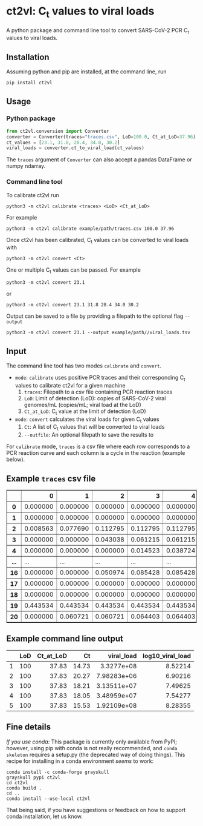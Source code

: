 # ct2vl: C<sub>t</sub> values to viral loads
A python package and command line tool to convert SARS-CoV-2 PCR C<sub>t</sub> values to viral loads.

## Installation

Assuming python and pip are installed, at the command line, run

    pip install ct2vl


## Usage

### Python package
```python
from ct2vl.conversion import Converter
converter = Converter(traces="traces.csv", LoD=100.0, Ct_at_LoD=37.96)
ct_values = [23.1, 31.8, 28.4, 34.0, 30.2]
viral_loads = converter.ct_to_viral_load(ct_values)
```
The `traces` argument of `Converter` can also accept a pandas DataFrame or numpy ndarray.

### Command line tool

To calibrate ct2vl run

    python3 -m ct2vl calibrate <traces> <LoD> <Ct_at_LoD>

For example

    python3 -m ct2vl calibrate example/path/traces.csv 100.0 37.96

Once ct2vl has been calibrated, C<sub>t</sub> values can be converted to viral loads with

    python3 -m ct2vl convert <Ct>

One or multiple C<sub>t</sub> values can be passed. For example

    python3 -m ct2vl convert 23.1
or

    python3 -m ct2vl convert 23.1 31.8 28.4 34.0 30.2

Output can be saved to a file by providing a filepath to the optional flag `--output`

    python3 -m ct2vl convert 23.1 --output example/path//viral_loads.tsv

## Input

The command line tool has two modes `calibrate` and `convert`.

* `mode`: `calibrate` uses positive PCR traces and their corresponding C<sub>t</sub> values to calibrate ct2vl for a given machine
   1. `traces`: Filepath to a csv file containing PCR reaction traces
   2. `LoD`: Limit of detection (LoD): copies of SARS-CoV-2 viral genomes/mL (copies/mL; viral load at the LoD)
   3. `Ct_at_LoD`: C<sub>t</sub> value at the limit of detection (LoD)
* `mode`: `convert` calculates the viral loads for given C<sub>t</sub> values
    1. `Ct`: A list of C<sub>t</sub> values that will be converted to viral loads
    2. `--outfile`: An optional filepath to save the results to

For `calibrate` mode, `traces` is a csv file where each row corresponds to a PCR reaction curve and each column is a cycle in the reaction (example below).

## Example `traces` csv file

<div>
<table border="1" class="dataframe">
  <thead>
    <tr style="text-align: right;">
      <th></th>
      <th>0</th>
      <th>1</th>
      <th>2</th>
      <th>3</th>
      <th>4</th>
      <th>5</th>
      <th>6</th>
      <th>7</th>
      <th>8</th>
      <th>...</th>
      <th>29</th>
      <th>30</th>
      <th>31</th>
      <th>32</th>
      <th>33</th>
      <th>34</th>
      <th>35</th>
      <th>36</th>
      <th>37</th>
      <th>38</th>
    </tr>
  </thead>
  <tbody>
    <tr>
      <th>0</th>
      <td>0.000000</td>
      <td>0.000000</td>
      <td>0.000000</td>
      <td>0.000000</td>
      <td>0.000000</td>
      <td>0.036339</td>
      <td>0.105185</td>
      <td>0.140072</td>
      <td>0.213080</td>
      <td>...</td>
      <td>75.820797</td>
      <td>103.521744</td>
      <td>128.057320</td>
      <td>146.543328</td>
      <td>158.994255</td>
      <td>166.878167</td>
      <td>171.755301</td>
      <td>174.695708</td>
      <td>176.480445</td>
      <td>178.004733</td>
    </tr>
    <tr>
      <th>1</th>
      <td>0.000000</td>
      <td>0.000000</td>
      <td>0.000000</td>
      <td>0.000000</td>
      <td>0.000000</td>
      <td>0.000000</td>
      <td>0.032859</td>
      <td>0.106156</td>
      <td>0.115075</td>
      <td>...</td>
      <td>1.498253</td>
      <td>3.242639</td>
      <td>6.929736</td>
      <td>14.413807</td>
      <td>26.735120</td>
      <td>42.908856</td>
      <td>60.642276</td>
      <td>77.436979</td>
      <td>90.894471</td>
      <td>98.702497</td>
    </tr>
    <tr>
      <th>2</th>
      <td>0.008563</td>
      <td>0.077690</td>
      <td>0.112795</td>
      <td>0.112795</td>
      <td>0.112795</td>
      <td>0.112795</td>
      <td>0.112795</td>
      <td>0.112795</td>
      <td>0.250068</td>
      <td>...</td>
      <td>239.545742</td>
      <td>240.219129</td>
      <td>240.706006</td>
      <td>241.006463</td>
      <td>241.206473</td>
      <td>241.304155</td>
      <td>241.389261</td>
      <td>241.421420</td>
      <td>241.421420</td>
      <td>241.421420</td>
    </tr>
    <tr>
      <th>3</th>
      <td>0.000000</td>
      <td>0.000000</td>
      <td>0.043038</td>
      <td>0.061215</td>
      <td>0.061215</td>
      <td>0.061215</td>
      <td>0.061215</td>
      <td>0.061215</td>
      <td>0.061215</td>
      <td>...</td>
      <td>177.787281</td>
      <td>185.406029</td>
      <td>190.989406</td>
      <td>195.223471</td>
      <td>198.308876</td>
      <td>200.551725</td>
      <td>202.243363</td>
      <td>203.463125</td>
      <td>204.342186</td>
      <td>205.015795</td>
    </tr>
    <tr>
      <th>4</th>
      <td>0.000000</td>
      <td>0.000000</td>
      <td>0.000000</td>
      <td>0.014523</td>
      <td>0.038724</td>
      <td>0.083699</td>
      <td>0.116689</td>
      <td>0.131569</td>
      <td>0.131569</td>
      <td>...</td>
      <td>173.993467</td>
      <td>183.424795</td>
      <td>190.361277</td>
      <td>195.482481</td>
      <td>199.194926</td>
      <td>201.862966</td>
      <td>203.861077</td>
      <td>205.329761</td>
      <td>206.289263</td>
      <td>206.824331</td>
    </tr>
    <tr>
      <th>...</th>
      <td>...</td>
      <td>...</td>
      <td>...</td>
      <td>...</td>
      <td>...</td>
      <td>...</td>
      <td>...</td>
      <td>...</td>
      <td>...</td>
      <td>...</td>
      <td>...</td>
      <td>...</td>
      <td>...</td>
      <td>...</td>
      <td>...</td>
      <td>...</td>
      <td>...</td>
      <td>...</td>
      <td>...</td>
      <td>...</td>
    </tr>
    <tr>
      <th>16</th>
      <td>0.000000</td>
      <td>0.000000</td>
      <td>0.050974</td>
      <td>0.085428</td>
      <td>0.085428</td>
      <td>0.085428</td>
      <td>0.085428</td>
      <td>0.085428</td>
      <td>0.085428</td>
      <td>...</td>
      <td>194.717208</td>
      <td>201.251802</td>
      <td>206.238474</td>
      <td>209.977472</td>
      <td>212.850522</td>
      <td>214.995915</td>
      <td>216.711037</td>
      <td>217.980163</td>
      <td>218.880729</td>
      <td>219.491032</td>
    </tr>
    <tr>
      <th>17</th>
      <td>0.000000</td>
      <td>0.000000</td>
      <td>0.000000</td>
      <td>0.000000</td>
      <td>0.000000</td>
      <td>0.080598</td>
      <td>0.126204</td>
      <td>0.224708</td>
      <td>0.254782</td>
      <td>...</td>
      <td>187.883601</td>
      <td>199.664452</td>
      <td>208.208690</td>
      <td>214.361070</td>
      <td>218.809716</td>
      <td>222.239450</td>
      <td>224.701419</td>
      <td>226.574815</td>
      <td>227.972374</td>
      <td>229.085984</td>
    </tr>
    <tr>
      <th>18</th>
      <td>0.000000</td>
      <td>0.000000</td>
      <td>0.000000</td>
      <td>0.000000</td>
      <td>0.000000</td>
      <td>0.000000</td>
      <td>0.092015</td>
      <td>0.215467</td>
      <td>0.297682</td>
      <td>...</td>
      <td>51.416916</td>
      <td>80.692981</td>
      <td>112.770737</td>
      <td>142.339464</td>
      <td>165.674804</td>
      <td>182.084870</td>
      <td>193.083210</td>
      <td>200.171681</td>
      <td>204.779740</td>
      <td>208.237394</td>
    </tr>
    <tr>
      <th>19</th>
      <td>0.443534</td>
      <td>0.443534</td>
      <td>0.443534</td>
      <td>0.443534</td>
      <td>0.443534</td>
      <td>0.443534</td>
      <td>0.443534</td>
      <td>0.443534</td>
      <td>0.443534</td>
      <td>...</td>
      <td>70.164310</td>
      <td>97.490787</td>
      <td>122.766640</td>
      <td>142.936795</td>
      <td>157.475829</td>
      <td>167.632976</td>
      <td>174.804737</td>
      <td>179.870366</td>
      <td>183.435423</td>
      <td>186.212804</td>
    </tr>
    <tr>
      <th>20</th>
      <td>0.000000</td>
      <td>0.060721</td>
      <td>0.060721</td>
      <td>0.064403</td>
      <td>0.064403</td>
      <td>0.064403</td>
      <td>0.064403</td>
      <td>0.064403</td>
      <td>0.064403</td>
      <td>...</td>
      <td>225.043424</td>
      <td>226.333617</td>
      <td>227.403273</td>
      <td>228.214905</td>
      <td>228.866112</td>
      <td>229.370140</td>
      <td>229.680560</td>
      <td>229.890248</td>
      <td>229.967121</td>
      <td>229.967121</td>
    </tr>
  </tbody>
</table>
</div>


## Example command line output

|      |  LoD | Ct_at_LoD |    Ct |  viral_load | log10_viral_load |
| ---: | ---: | --------: | ----: | ----------: | ---------------: |
|    1 |  100 |     37.83 | 14.73 |  3.3277e+08 |          8.52214 |
|    2 |  100 |     37.83 | 20.27 | 7.98283e+06 |          6.90216 |
|    3 |  100 |     37.83 | 18.21 | 3.13511e+07 |          7.49625 |
|    4 |  100 |     37.83 | 18.05 | 3.48959e+07 |          7.54277 |
|    5 |  100 |     37.83 | 15.53 | 1.92109e+08 |          8.28355 |

## Fine details
*If you use conda:*
This package is currently only available from PyPI; however, using pip with conda is not really recommended,
and `conda skeleton` requires a setup.py (the deprecated way of doing things). 
This recipe for installing in a conda environment *seems* to work:
```
conda install -c conda-forge grayskull
grayskull pypi ct2vl
cd ct2vl
conda build .
cd ..
conda install --use-local ct2vl
```
That being said, if you have suggestions or feedback on how to support conda installation, let us know.

